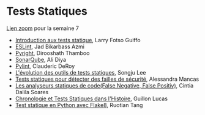 # Tests Statiques

[Lien zoom](https://umontreal.zoom.us/j/6315628084?pwd=IugzriDtO2SVse4EySWxISSHoPj2lS.1) pour la semaine 7

- [Introduction aux tests statique](https://github.com/umontreal-diro/IFT3913/tree/main/presentations/Semaine7/LarryFotsoGuiffo), Larry Fotso Guiffo
- [ESLint](https://github.com/umontreal-diro/IFT3913/tree/main/presentations/Semaine7/JadBikarbassAzmi), Jad Bikarbass Azmi
- [Pyright](https://github.com/umontreal-diro/IFT3913/tree/main/presentations/Semaine7/DirooshathThamboo), Dirooshath Thamboo
- [SonarQube](https://github.com/umontreal-diro/IFT3913/tree/main/presentations/Semaine7/AliDiya), Ali Diya
- [Pylint](https://github.com/umontreal-diro/IFT3913/tree/main/presentations/Semaine7/ClaudericDeRoy), Clauderic DeRoy
- [L'évolution des outils de tests statiques](https://github.com/umontreal-diro/IFT3913/tree/main/presentations/Semaine7/SongjuLee), Songju Lee 
- [Tests statiques pour détecter des failles de sécurité](https://github.com/umontreal-diro/IFT3913/tree/main/presentations/Semaine7/AlessandraMancas), Alessandra Mancas
- [Les analyseurs statiques de code(False Negative, False Positiv)](https://github.com/umontreal-diro/IFT3913/tree/main/presentations/Semaine7/CintiaDalilaSoares), Cintia Dalila Soares
- [Chronologie et Tests Statiques dans l'Histoire](https://github.com/umontreal-diro/IFT3913/tree/main/presentations/Semaine7/LucasGuillon), Guillon Lucas
- [Test statique en Python avec Flake8](https://github.com/umontreal-diro/IFT3913/tree/main/presentations/Semaine7/RuotianTang), Ruotian Tang
